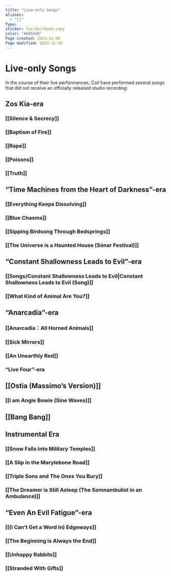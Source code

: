 ```yaml
---
title: "Live-only Songs"
aliases:
  - "[]"
Type: 
sticker: lucide//book-copy
color: "#8854d0"
Page created: 2023-11-08
Page modified: 2023-11-19
---
```


# Live-only Songs

In the course of their live performances, Coil have performed several songs that did not receive an officially released studio recording:

## Zos Kia-era

### [[Silence & Secrecy]]

### [[Baptism of Fire]]

### [[Rape]]

### [[Poisons]]

### [[Truth]]

## “Time Machines from the Heart of Darkness”-era

### [[Everything Keeps Dissolving]]

### [[Blue Chasms]]

### [[Sipping Birdsong Through Bedsprings]]

### [[The Universe is a Haunted House (Sónar Festival)]]

## “Constant Shallowness Leads to Evil”-era

### [[Songs/Constant Shallowness Leads to Evil|Constant Shallowness Leads to Evil (Song)]]

### [[What Kind of Animal Are You?]]

## “Anarcadia”-era

### [[Anarcadia：All Horned Animals]]

### [[Sick Mirrors]]

### [[An Unearthly Red]]

### “Live Four”-era

## [[Ostia (Massimo’s Version)]]

### [[I am Angie Bowie (Sine Waves)]]

## [[Bang Bang]]

## Instrumental Era

### [[Snow Falls Into Military Temples]]

### [[A Slip in the Marylebone Road]]

### [[Triple Sons and The Ones You Bury]]

### [[The Dreamer is Still Asleep (The Somnambulist in an Ambulance)]]

## “Even An Evil Fatigue”-era

### [[(I Can’t Get a Word In) Edgeways]]

### [[The Beginning is Always the End]]

### [[Unhappy Rabbits]]

### [[Stranded With Gifts]]
